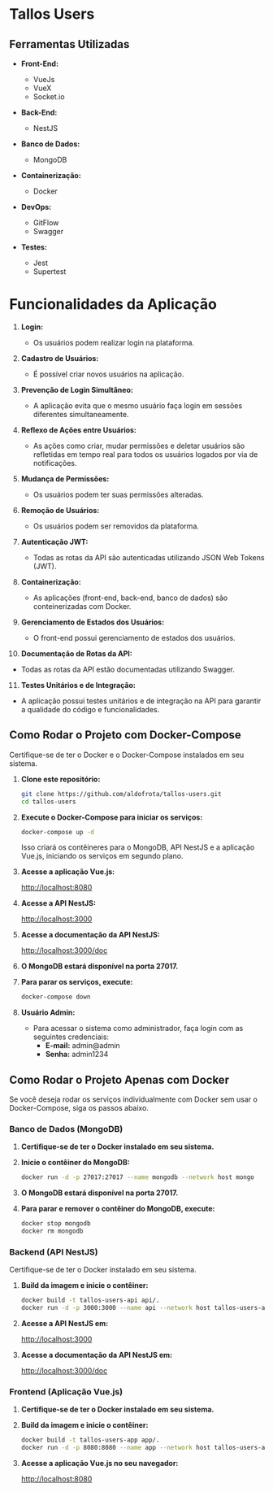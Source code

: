 # Tallos Users

## Ferramentas Utilizadas

- **Front-End:**

  - VueJs
  - VueX
  - Socket.io

- **Back-End:**

  - NestJS

- **Banco de Dados:**

  - MongoDB

- **Containerização:**

  - Docker

- **DevOps:**

  - GitFlow
  - Swagger

- **Testes:**
  - Jest
  - Supertest

# Funcionalidades da Aplicação

1. **Login:**

   - Os usuários podem realizar login na plataforma.

2. **Cadastro de Usuários:**

   - É possível criar novos usuários na aplicação.

3. **Prevenção de Login Simultâneo:**

   - A aplicação evita que o mesmo usuário faça login em sessões diferentes simultaneamente.

4. **Reflexo de Ações entre Usuários:**

   - As ações como criar, mudar permissões e deletar usuários são refletidas em tempo real para todos os usuários logados por via de notificações.

5. **Mudança de Permissões:**

   - Os usuários podem ter suas permissões alteradas.

6. **Remoção de Usuários:**

   - Os usuários podem ser removidos da plataforma.

7. **Autenticação JWT:**

   - Todas as rotas da API são autenticadas utilizando JSON Web Tokens (JWT).

8. **Containerização:**

   - As aplicações (front-end, back-end, banco de dados) são conteinerizadas com Docker.

9. **Gerenciamento de Estados dos Usuários:**

   - O front-end possui gerenciamento de estados dos usuários.

10. **Documentação de Rotas da API:**

- Todas as rotas da API estão documentadas utilizando Swagger.

11. **Testes Unitários e de Integração:**

- A aplicação possui testes unitários e de integração na API para garantir a qualidade do código e funcionalidades.

## Como Rodar o Projeto com Docker-Compose

Certifique-se de ter o Docker e o Docker-Compose instalados em seu sistema.

1. **Clone este repositório:**

   ```bash
   git clone https://github.com/aldofrota/tallos-users.git
   cd tallos-users
   ```

2. **Execute o Docker-Compose para iniciar os serviços:**

   ```bash
   docker-compose up -d
   ```

   Isso criará os contêineres para o MongoDB, API NestJS e a aplicação Vue.js, iniciando os serviços em segundo plano.

3. **Acesse a aplicação Vue.js:**

   [http://localhost:8080](http://localhost:8080)

4. **Acesse a API NestJS:**

   [http://localhost:3000](http://localhost:3000)

5. **Acesse a documentação da API NestJS:**

   [http://localhost:3000/doc](http://localhost:3000/doc)

6. **O MongoDB estará disponível na porta 27017.**

7. **Para parar os serviços, execute:**

   ```bash
   docker-compose down
   ```

8. **Usuário Admin:**
   - Para acessar o sistema como administrador, faça login com as seguintes credenciais:
     - **E-mail:** admin@admin
     - **Senha:** admin1234

## Como Rodar o Projeto Apenas com Docker

Se você deseja rodar os serviços individualmente com Docker sem usar o Docker-Compose, siga os passos abaixo.

### Banco de Dados (MongoDB)

1. **Certifique-se de ter o Docker instalado em seu sistema.**

2. **Inicie o contêiner do MongoDB:**

   ```bash
   docker run -d -p 27017:27017 --name mongodb --network host mongo
   ```

3. **O MongoDB estará disponível na porta 27017.**

4. **Para parar e remover o contêiner do MongoDB, execute:**

   ```bash
   docker stop mongodb
   docker rm mongodb
   ```

### Backend (API NestJS)

Certifique-se de ter o Docker instalado em seu sistema.

1. **Build da imagem e inicie o contêiner:**

   ```bash
   docker build -t tallos-users-api api/.
   docker run -d -p 3000:3000 --name api --network host tallos-users-api
   ```

2. **Acesse a API NestJS em:**

   [http://localhost:3000](http://localhost:3000)

3. **Acesse a documentação da API NestJS em:**

   [http://localhost:3000/doc](http://localhost:3000/doc)

### Frontend (Aplicação Vue.js)

1. **Certifique-se de ter o Docker instalado em seu sistema.**

2. **Build da imagem e inicie o contêiner:**

   ```bash
   docker build -t tallos-users-app app/.
   docker run -d -p 8080:8080 --name app --network host tallos-users-app
   ```

3. **Acesse a aplicação Vue.js no seu navegador:**

   [http://localhost:8080](http://localhost:8080)

